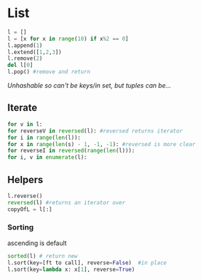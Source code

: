 # List

```python
l = []
l = [x for x in range(10) if x%2 == 0]
l.append(1)
l.extend([1,2,3])
l.remove(2)
del l[0]
l.pop() #remove and return
```

*Unhashable so can't be keys/in set, but tuples can be...*

## Iterate

```python
for v in l:
for reverseV in reversed(l): #reversed returns iterator  
for i in range(len(l)):
for x in range(len(s) - 1, -1, -1): #reversed is more clear
for reverseI in reversed(range(len(l))): 
for i, v in enumerate(l):
```

## Helpers

```python
l.reverse()
reversed(l) #returns an iterator over 
copyOfL = l[:]
```

### Sorting

ascending is default

```python
sorted(l) # return new
l.sort(key=[ft to call], reverse=False)  #in place
l.sort(key=lambda x: x[1], reverse=True)
```

